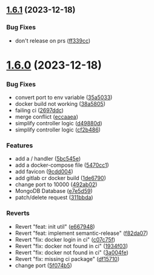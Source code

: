 ## [1.6.1](https://github.com/xkrishguptaa/go-todo-api/compare/v1.6.0...v1.6.1) (2023-12-18)


### Bug Fixes

* don't release on prs ([ff339cc](https://github.com/xkrishguptaa/go-todo-api/commit/ff339cc31c7076ed410d004d02d229b9cf13d144))



# [1.6.0](https://github.com/xkrishguptaa/go-todo-api/compare/1de6790a247b0daf9a4becdfda0caaea15f1315d...v1.6.0) (2023-12-18)


### Bug Fixes

* convert port to env variable ([35a5033](https://github.com/xkrishguptaa/go-todo-api/commit/35a5033411e01f3b9f5e6098bc01cda61250e9dc))
* docker build not working ([38a5805](https://github.com/xkrishguptaa/go-todo-api/commit/38a5805c39ba6ce991dae9ae1906e0160ec46163))
* failing ci ([2697ddc](https://github.com/xkrishguptaa/go-todo-api/commit/2697ddca8c21b9fd82c68d1c59dee701cf9c1ed1))
* merge conflict ([eccaaea](https://github.com/xkrishguptaa/go-todo-api/commit/eccaaea9a7c63f2d4cc344a5295a8fa7ecfde55d))
* simplify controller logic ([d49880d](https://github.com/xkrishguptaa/go-todo-api/commit/d49880d0e03cb6bee99f2f98bc2bd85b113686d8))
* simplify controller logic ([cf2b486](https://github.com/xkrishguptaa/go-todo-api/commit/cf2b486d2e565b9fbc5f044c87673b293535f6ab))


### Features

* add a / handler ([5bc545e](https://github.com/xkrishguptaa/go-todo-api/commit/5bc545edbce51d8d99eee9fba1757ac5845d0d7b))
* add a docker-compose file ([5470cc1](https://github.com/xkrishguptaa/go-todo-api/commit/5470cc1635a50ff41407dedcb58f5b69906bae93))
* add favicon ([9cdd004](https://github.com/xkrishguptaa/go-todo-api/commit/9cdd004726e39f943cc6aedc87f00fc6b377647c))
* add gitlab cr docker build ([1de6790](https://github.com/xkrishguptaa/go-todo-api/commit/1de6790a247b0daf9a4becdfda0caaea15f1315d))
* change port to 10000 ([492ab02](https://github.com/xkrishguptaa/go-todo-api/commit/492ab02757b70da278af25cdcd6010caf628c73b))
* MongoDB Database ([e7e5d59](https://github.com/xkrishguptaa/go-todo-api/commit/e7e5d59340806f9f2b46aad00d60ec3d48c509f5))
* patch/delete request ([311bbda](https://github.com/xkrishguptaa/go-todo-api/commit/311bbda42aaa7231f8c7ba1d449efc013be7f809))


### Reverts

* Revert "feat: init util" ([e667948](https://github.com/xkrishguptaa/go-todo-api/commit/e6679481a6ec931de9615fb1d5055694a2bae894))
* Revert "feat: implement semantic-release" ([f82da07](https://github.com/xkrishguptaa/go-todo-api/commit/f82da077ed57a5a532b5c0bfa68880af04d80bfd))
* Revert "fix: docker login in ci" ([c07c75f](https://github.com/xkrishguptaa/go-todo-api/commit/c07c75f6ebefd672caab38964525454af57f8917))
* Revert "fix: docker not found in ci" ([1934f03](https://github.com/xkrishguptaa/go-todo-api/commit/1934f03787674d35d70f68fd0c3087da3e8587a2))
* Revert "fix: docker not found in ci" ([3a004fe](https://github.com/xkrishguptaa/go-todo-api/commit/3a004fefd5387ad80c0b7022fba97484ab5fea49))
* Revert "fix: missing ci package" ([df15710](https://github.com/xkrishguptaa/go-todo-api/commit/df157108e9358fabb5c6be58c71ad73f99ccfee3))
* change port ([5f074b5](https://github.com/xkrishguptaa/go-todo-api/commit/5f074b5e7c869dfeae8a9e018c8986cbdebc1eb7))




